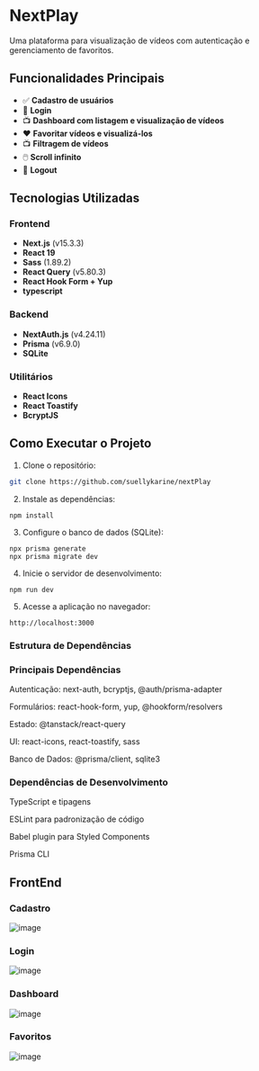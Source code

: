 # NextPlay

Uma plataforma para visualização de vídeos com autenticação e gerenciamento de favoritos.

## Funcionalidades Principais

- ✅ **Cadastro de usuários**
- 🔑 **Login**
- 📺 **Dashboard com listagem e visualização de vídeos**
- ❤️ **Favoritar vídeos e visualizá-los**
- 📺 **Filtragem de vídeos**
- 🖱️ **Scroll infinito**
- 🚪 **Logout**

## Tecnologias Utilizadas

### Frontend

- **Next.js** (v15.3.3)
- **React 19**
- **Sass** (1.89.2)
- **React Query** (v5.80.3)
- **React Hook Form + Yup**
- **typescript**

### Backend

- **NextAuth.js** (v4.24.11)
- **Prisma** (v6.9.0)
- **SQLite**

### Utilitários

- **React Icons**
- **React Toastify**
- **BcryptJS**

## Como Executar o Projeto

1. Clone o repositório:

```bash
git clone https://github.com/suellykarine/nextPlay
```

2. Instale as dependências:

```
npm install
```

3. Configure o banco de dados (SQLite):

```
npx prisma generate
npx prisma migrate dev
```

4. Inicie o servidor de desenvolvimento:

```
npm run dev
```

5. Acesse a aplicação no navegador:

```
http://localhost:3000
```

### Estrutura de Dependências

### Principais Dependências

Autenticação: next-auth, bcryptjs, @auth/prisma-adapter

Formulários: react-hook-form, yup, @hookform/resolvers

Estado: @tanstack/react-query

UI: react-icons, react-toastify, sass

Banco de Dados: @prisma/client, sqlite3

### Dependências de Desenvolvimento

TypeScript e tipagens

ESLint para padronização de código

Babel plugin para Styled Components

Prisma CLI

## FrontEnd

### Cadastro

![image](https://github.com/user-attachments/assets/0fe04274-8664-49e2-83c1-0e069026fb1e)

### Login

![image](https://github.com/user-attachments/assets/677c1117-34bb-4590-a5a7-98ac173c56bb)

### Dashboard

![image](https://github.com/user-attachments/assets/3b8f12d5-c5c2-4bd6-a633-be6e982e0912)

### Favoritos

![image](https://github.com/user-attachments/assets/49749eb8-1f22-4473-8e3a-12d2356ac8bd)

